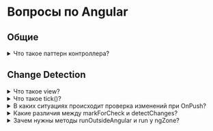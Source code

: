 # Вопросы по Angular

## Общие

<details>
<summary>Что такое паттерн контроллера?</summary>
<br>
Бывают ситуации (например форма разбросана на несколько компонентов) и есть контролирующий её класс (компонент или директива). При стратегии OnPush при изменениях контроллера, зависящие дети не обновятся. В таком случае можно добавить Subject() и триггерить его при обновлениях, а в зависимых компонентах прокинуть его через DI и воспользоваться async пайпой.
  <a href="https://stackblitz.com/edit/angular-controller-pattern?file=src%2Fapp%2Fapp.component.html">Пример</a>
</details>

## Change Detection

<details>
<summary>Что такое view?</summary>
<br>
Для манипуляций с DOM-элементами в Angular используются так называемые абстракции, которые представлены классами ElementRef, TemplateRef, ViewRef, ComponentRef и ViewContainerRef.

Сами абстракции представляют шаблон компонента или его отдельные части.
</details>

<details>
<summary>Что такое tick()?</summary>
<br>
Механизм, который запускается ngZone при срабатывании асинхроннстей и проходится по дереву View, проверяя их на изменения
</details>

<details>
<summary>В каких ситуациях происходит проверка изменений при OnPush?</summary>
<br>
<ul>
<li>Принудительный вызов cdr</li>
<li>Срабатывание events на компоненте или у потомков</li>
<li>Изменении ссылки в Input()</li>
  </ul>
</details>
  
<details>
<summary>Какие различия между markForCheck и detectChanges?</summary>
<br>
<ul>
  <li>markForCheck срабатывает асинхронно, отмечая, что ноду нужно проверить при следующем тике + помечает верхние ноды как, если бы произошёл event</li>
  <li>detectChanges срабатывает синхронно, на следующией строке все события lifecycle компонента уже произойдут</li>
 </ul>
</details>
  
<details>
<summary>Зачем нужны методы runOutsideAngular и run у ngZone?</summary>
<br>
<ul>
  <li>runOutsideAngular() нужен для выходы из зоны, чтобы лишний раз не создавались тики (например при requestAnimationFrame)</li>
  <li>run() патчит события в зону, нужно например для iframe, события из которого не прокают тики</li>
 </ul>
</details>
  
 
  

  
  
  
